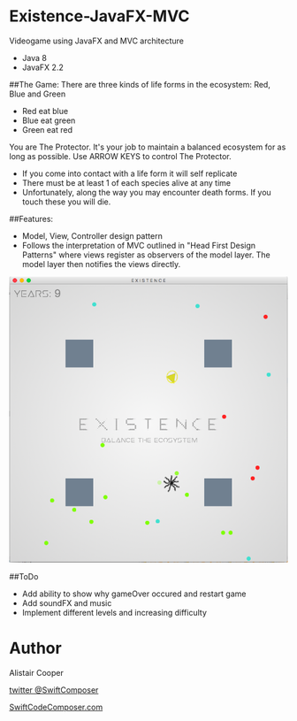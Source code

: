 # Existence-JavaFX-MVC
Videogame using JavaFX and MVC architecture

- Java 8
- JavaFX 2.2

##The Game:
There are three kinds of life forms in the ecosystem: Red, Blue and Green
+ Red eat blue 
+ Blue eat green
+ Green eat red

You are The Protector. It's your job to maintain a balanced ecosystem for as long as possible.
Use ARROW KEYS to control The Protector.

+ If you come into contact with a life form it will self replicate
+ There must be at least 1 of each species alive at any time
+ Unfortunately, along the way you may encounter death forms. If you touch these you will die. 
 
##Features:
+ Model, View, Controller design pattern
+ Follows the interpretation of MVC outlined in "Head First Design Patterns" where views register as observers of the model layer. The model layer then notifies the views directly. 

![Alt text](/ExistenceSS.png?raw=true "")

##ToDo 
+ Add ability to show why gameOver occured and restart game
+ Add soundFX and music
+ Implement different levels and increasing difficulty 

# Author
Alistair Cooper

[twitter @SwiftComposer](https://www.twitter.com/swiftcomposer.com)

[SwiftCodeComposer.com](https://www.swiftcodecomposer.com)
